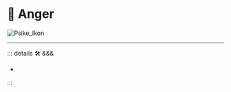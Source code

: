 # 💜 <psike>Anger </psike>

![Psike_Ikon](/Psike/Psike_Ikon.png)

---

<!-- =================================================== -->
<!-- =================================================== -->
<!-- =================================================== -->
<!-- =================================================== -->
<!-- =================================================== -->
::: details 🛠 <dev>&&&</dev>

-

:::

